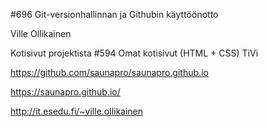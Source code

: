 #696 Git-versionhallinnan ja Githubin käyttöönotto

Ville Ollikainen

Kotisivut projektista #594 Omat kotisivut (HTML + CSS) TiVi

https://github.com/saunapro/saunapro.github.io

https://saunapro.github.io/

http://it.esedu.fi/~ville.ollikainen

